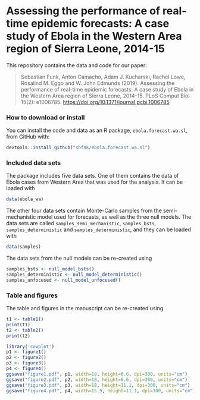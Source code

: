 
<!-- README.md is generated from README.Rmd. Please edit that file -->

# Assessing the performance of real-time epidemic forecasts: A case study of Ebola in the Western Area region of Sierra Leone, 2014-15

This repository contains the data and code for our paper:

> Sebastian Funk, Anton Camacho, Adam J. Kucharski, Rachel Lowe,
> Rosalind M. Eggo and W. John Edmunds (2019). Assessing the performance
> of real-time epidemic forecasts: A case study of Ebola in the Western
> Area region of Sierra Leone, 2014-15. PLoS Comput Biol 15(2):
> e1006785. <https://doi.org/10.1371/journal.pcbi.1006785>

### How to download or install

You can install the code and data as an R package,
`ebola.forecast.wa.sl`, from GitHub with:

``` r
devtools::install_github("sbfnk/ebola.forecast.wa.sl")
```

### Included data sets

The package includes five data sets. One of them contains the data of
Ebola cases from Western Area that was used for the analysis. It can be
loaded with

``` r
data(ebola_wa)
```

The other four data sets contain Monte-Carlo samples from the
semi-mechanistic model used for forecasts, as well as the three null
models. The data sets are called `samples_semi_mechanistic`,
`samples_bsts`, `samples_deterministic` and `samples_deterministic`, and
they can be loaded with

``` r
data(samples)
```

The data sets from the null models can be re-created using

``` r
samples_bsts <- null_model_bsts()
samples_deterministic <- null_model_deterministic()
samples_unfocused <- null_model_unfocused()
```

### Table and figures

The table and figures in the manuscript can be re-created using

``` r
t1 <- table1()
print(t1)
t2 <- table2()
print(t2)

library('cowplot')
p1 <- figure1()
p2 <- figure2()
p3 <- figure3()
p4 <- figure4()
ggsave("figure1.pdf", p1, width=18, height=6.6, dpi=300, units="cm")
ggsave("figure2.pdf", p2, width=18, height=6.6, dpi=300, units="cm")
ggsave("figure3.pdf", p3, width=18, height=11.1, dpi=300, units="cm")
ggsave("figure4.pdf", p4, width=15.9, height=11.1, dpi=300, units="cm")
```
